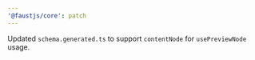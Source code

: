 ```yaml
---
'@faustjs/core': patch
---
```


Updated `schema.generated.ts` to support `contentNode` for `usePreviewNode` usage.
